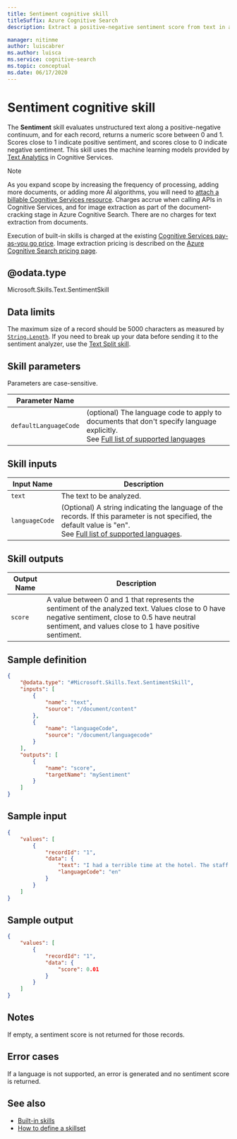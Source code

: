```yaml
---
title: Sentiment cognitive skill
titleSuffix: Azure Cognitive Search
description: Extract a positive-negative sentiment score from text in an AI enrichment pipeline in Azure Cognitive Search.

manager: nitinme
author: luiscabrer
ms.author: luisca
ms.service: cognitive-search
ms.topic: conceptual
ms.date: 06/17/2020
---
```


# Sentiment cognitive skill

The **Sentiment** skill evaluates unstructured text along a positive-negative continuum, and for each record, returns a numeric score between 0 and 1. Scores close to 1 indicate positive sentiment, and scores close to 0 indicate negative sentiment. This skill uses the machine learning models provided by [Text Analytics](https://docs.microsoft.com/azure/cognitive-services/text-analytics/overview) in Cognitive Services.

> [!NOTE]
> As you expand scope by increasing the frequency of processing, adding more documents, or adding more AI algorithms, you will need to [attach a billable Cognitive Services resource](cognitive-search-attach-cognitive-services.md). Charges accrue when calling APIs in Cognitive Services, and for image extraction as part of the document-cracking stage in Azure Cognitive Search. There are no charges for text extraction from documents.
>
> Execution of built-in skills is charged at the existing [Cognitive Services pay-as-you go price](https://azure.microsoft.com/pricing/details/cognitive-services/). Image extraction pricing is described on the [Azure Cognitive Search pricing page](https://go.microsoft.com/fwlink/?linkid=2042400).


## @odata.type  
Microsoft.Skills.Text.SentimentSkill

## Data limits
The maximum size of a record should be 5000 characters as measured by [`String.Length`](https://docs.microsoft.com/dotnet/api/system.string.length). If you need to break up your data before sending it to the sentiment analyzer, use the [Text Split skill](cognitive-search-skill-textsplit.md).


## Skill parameters

Parameters are case-sensitive.

| Parameter Name |                      |
|----------------|----------------------|
| `defaultLanguageCode` | (optional) The language code to apply to documents that don't specify language explicitly. <br/> See [Full list of supported languages](../cognitive-services/text-analytics/text-analytics-supported-languages.md) |

## Skill inputs 

| Input	Name | Description |
|--------------------|-------------|
| `text` | The text to be analyzed.|
| `languageCode`	|  (Optional) A string indicating the language of the records. If this parameter is not specified, the default value is "en". <br/>See [Full list of supported languages](../cognitive-services/text-analytics/text-analytics-supported-languages.md).|

## Skill outputs

| Output	Name | Description |
|--------------------|-------------|
| `score` | A value between 0 and 1 that represents the sentiment of the analyzed text. Values close to 0 have negative sentiment, close to 0.5 have neutral sentiment, and values close to 1 have positive sentiment.|


##	Sample definition

```json
{
    "@odata.type": "#Microsoft.Skills.Text.SentimentSkill",
    "inputs": [
        {
            "name": "text",
            "source": "/document/content"
        },
        {
            "name": "languageCode",
            "source": "/document/languagecode"
        }
    ],
    "outputs": [
        {
            "name": "score",
            "targetName": "mySentiment"
        }
    ]
}
```

##	Sample input

```json
{
    "values": [
        {
            "recordId": "1",
            "data": {
                "text": "I had a terrible time at the hotel. The staff was rude and the food was awful.",
                "languageCode": "en"
            }
        }
    ]
}
```


##	Sample output

```json
{
    "values": [
        {
            "recordId": "1",
            "data": {
                "score": 0.01
            }
        }
    ]
}
```

## Notes
If empty, a sentiment score is not returned for those records.

## Error cases
If a language is not supported, an error is generated and no sentiment score is returned.

## See also

+ [Built-in skills](cognitive-search-predefined-skills.md)
+ [How to define a skillset](cognitive-search-defining-skillset.md)
